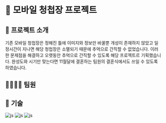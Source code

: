 # 💌 모바일 청첩장 프로젝트
## 📃 프로젝트 소개
기존 모바일 청첩장은 정해진 틀에 이미지와 정보만 바꿀뿐 개성이 존재하지 않았고 일정시간이 지나면 해당 청첩장은 소멸되기 때문에 추억으로 간직할 수 없었습니다. 이러한 문제점을 해결하고 오랫동안 추억으로 간직할 수 있도록 해당 프로젝트르 기획했습니다. 완성도와 시기만 맞는다면 11월달에 결혼하는 팀원의 결혼식에서도 쓰일 수 있도록 하였습니다.

## 👨‍👩‍👧‍👧 팀원

## 🚀 기술
![js](https://img.shields.io/badge/JavaScript-F7DF1E?style=for-the-badge&logo=JavaScript&logoColor=white)
![js](https://img.shields.io/badge/HTML5-E34F26?style=for-the-badge&logo=html5&logoColor=white)
![js](https://img.shields.io/badge/CSS3-1572B6?style=for-the-badge&logo=css3&logoColor=white)


